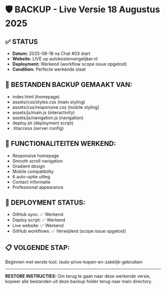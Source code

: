 # 🛡️ BACKUP - Live Versie 18 Augustus 2025

## ✅ STATUS
- **Datum:** 2025-08-18 na Chat #03 start
- **Website:** LIVE op autokostenvergelijker.nl
- **Deployment:** Werkend (workflow scope issue opgelost)
- **Condition:** Perfecte werkende staat

## 📁 BESTANDEN BACKUP GEMAAKT VAN:
- index.html (homepage)
- assets/css/styles.css (main styling)
- assets/css/responsive.css (mobile styling) 
- assets/js/main.js (interactivity)
- assets/js/navigation.js (navigation)
- deploy.sh (deployment script)
- .htaccess (server config)

## 🎯 FUNCTIONALITEITEN WERKEND:
- Responsive homepage
- Smooth scroll navigation
- Gradient design
- Mobile compatibility
- 6 auto-optie uitleg
- Contact informatie
- Professional appearance

## 🚀 DEPLOYMENT STATUS:
- GitHub sync: ✅ Werkend
- Deploy script: ✅ Werkend  
- Live website: ✅ Werkend
- GitHub workflows: ✅ Verwijderd (scope issue opgelost)

## 📋 VOLGENDE STAP:
Beginnen met eerste tool: /auto-prive-kopen-en-zakelijk-gebruiken

---
**RESTORE INSTRUCTIES:**
Om terug te gaan naar deze werkende versie, kopieer alle bestanden uit deze backup folder terug naar main directory.
